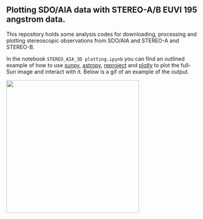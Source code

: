 ## Plotting SDO/AIA data with STEREO-A/B EUVI 195 angstrom data.

This repository holds some analysis codes for downloading, processing and plotting stereoscopic observations from SDO/AIA and STEREO-A and STEREO-B.


In the notebook `STEREO_AIA_3D plotting.ipynb` you can find an outlined example of how to use [sunpy](https://sunpy.org/), [astropy](https://www.astropy.org/), [reproject](https://pypi.org/project/reproject/) and [plotly](https://plotly.com/python/) to plot the full-Sun image and interact with it. Below is a gif of an example of the output. 

<img src="output.gif" width="350" height="350"/>





